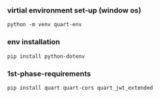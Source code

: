 ### virtial environment set-up (window os)
```
python -m venv quart-env
```
### env installation
```
pip install python-dotenv
```
### 1st-phase-requirements
```
pip install quart quart-cors quart_jwt_extended
```